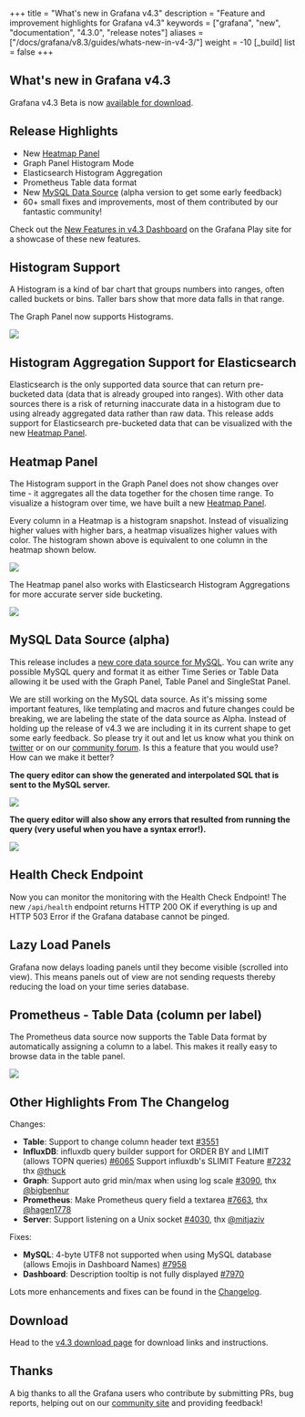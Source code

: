 +++
title = "What's new in Grafana v4.3"
description = "Feature and improvement highlights for Grafana v4.3"
keywords = ["grafana", "new", "documentation", "4.3.0", "release notes"]
aliases = ["/docs/grafana/v8.3/guides/whats-new-in-v4-3/"]
weight = -10
[_build]
list = false
+++

## What's new in Grafana v4.3

Grafana v4.3 Beta is now [available for download](https://grafana.com/grafana/download/4.3.0-beta1).

## Release Highlights

- New [Heatmap Panel](http://docs.grafana.org/features/panels/heatmap/)
- Graph Panel Histogram Mode
- Elasticsearch Histogram Aggregation
- Prometheus Table data format
- New [MySQL Data Source](http://docs.grafana.org/features/datasources/mysql/) (alpha version to get some early feedback)
- 60+ small fixes and improvements, most of them contributed by our fantastic community!

Check out the [New Features in v4.3 Dashboard](https://play.grafana.org/dashboard/db/new-features-in-v4-3?orgId=1) on the Grafana Play site for a showcase of these new features.

## Histogram Support

A Histogram is a kind of bar chart that groups numbers into ranges, often called buckets or bins. Taller bars show that more data falls in that range.

The Graph Panel now supports Histograms.

![](/static/img/docs/v43/heatmap_histogram.png)

## Histogram Aggregation Support for Elasticsearch

Elasticsearch is the only supported data source that can return pre-bucketed data (data that is already grouped into ranges). With other data sources there is a risk of returning inaccurate data in a histogram due to using already aggregated data rather than raw data. This release adds support for Elasticsearch pre-bucketed data that can be visualized with the new [Heatmap Panel](http://docs.grafana.org/features/panels/heatmap/).

## Heatmap Panel

The Histogram support in the Graph Panel does not show changes over time - it aggregates all the data together for the chosen time range. To visualize a histogram over time, we have built a new [Heatmap Panel](http://docs.grafana.org/features/panels/heatmap/).

Every column in a Heatmap is a histogram snapshot. Instead of visualizing higher values with higher bars, a heatmap visualizes higher values with color. The histogram shown above is equivalent to one column in the heatmap shown below.

![](/static/img/docs/v43/heatmap_histogram_over_time.png)

The Heatmap panel also works with Elasticsearch Histogram Aggregations for more accurate server side bucketing.

![](/assets/img/blog/v4/elastic_heatmap.jpg)

## MySQL Data Source (alpha)

This release includes a [new core data source for MySQL](http://docs.grafana.org/features/datasources/mysql/). You can write any possible MySQL query and format it as either Time Series or Table Data allowing it be used with the Graph Panel, Table Panel and SingleStat Panel.

We are still working on the MySQL data source. As it's missing some important features, like templating and macros and future changes could be breaking, we are
labeling the state of the data source as Alpha. Instead of holding up the release of v4.3 we are including it in its current shape to get some early feedback. So please try it out and let us know what you think on [twitter](https://twitter.com/intent/tweet?text=.%40grafana&source=4_3_beta_blog&related=blog) or on our [community forum](https://community.grafana.com/c/releases). Is this a feature that you would use? How can we make it better?

**The query editor can show the generated and interpolated SQL that is sent to the MySQL server.**

![](/static/img/docs/v43/mysql_table_query.png)

**The query editor will also show any errors that resulted from running the query (very useful when you have a syntax error!).**

![](/static/img/docs/v43/mysql_query_error.png)

## Health Check Endpoint

Now you can monitor the monitoring with the Health Check Endpoint! The new `/api/health` endpoint returns HTTP 200 OK if everything is up and HTTP 503 Error if the Grafana database cannot be pinged.

## Lazy Load Panels

Grafana now delays loading panels until they become visible (scrolled into view). This means panels out of view are not sending requests thereby reducing the load on your time series database.

## Prometheus - Table Data (column per label)

The Prometheus data source now supports the Table Data format by automatically assigning a column to a label. This makes it really easy to browse data in the table panel.

![](/static/img/docs/v43/prom_table_cols_as_labels.png)

## Other Highlights From The Changelog

Changes:

- **Table**: Support to change column header text [#3551](https://github.com/grafana/grafana/issues/3551)
- **InfluxDB**: influxdb query builder support for ORDER BY and LIMIT (allows TOPN queries) [#6065](https://github.com/grafana/grafana/issues/6065) Support influxdb's SLIMIT Feature [#7232](https://github.com/grafana/grafana/issues/7232) thx [@thuck](https://github.com/thuck)
- **Graph**: Support auto grid min/max when using log scale [#3090](https://github.com/grafana/grafana/issues/3090), thx [@bigbenhur](https://github.com/bigbenhur)
- **Prometheus**: Make Prometheus query field a textarea [#7663](https://github.com/grafana/grafana/issues/7663), thx [@hagen1778](https://github.com/hagen1778)
- **Server**: Support listening on a Unix socket [#4030](https://github.com/grafana/grafana/issues/4030), thx [@mitjaziv](https://github.com/mitjaziv)

Fixes:

- **MySQL**: 4-byte UTF8 not supported when using MySQL database (allows Emojis in Dashboard Names) [#7958](https://github.com/grafana/grafana/issues/7958)
- **Dashboard**: Description tooltip is not fully displayed [#7970](https://github.com/grafana/grafana/issues/7970)

Lots more enhancements and fixes can be found in the [Changelog](https://github.com/grafana/grafana/blob/master/CHANGELOG.md).

## Download

Head to the [v4.3 download page](https://grafana.com/grafana/download) for download links and instructions.

## Thanks

A big thanks to all the Grafana users who contribute by submitting PRs, bug reports, helping out on our [community site](https://community.grafana.com/) and providing feedback!
